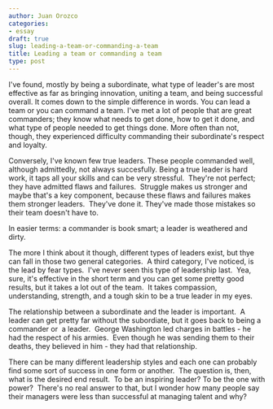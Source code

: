 ```yaml
---
author: Juan Orozco
categories:
- essay
draft: true
slug: leading-a-team-or-commanding-a-team
title: Leading a team or commanding a team
type: post
---
```


I've found, mostly by being a subordinate, what type of leader's are most effective as far as bringing innovation, uniting a team, and being successful overall. It comes down to the simple difference in words. You can lead a team or you can command a team. I've met a lot of people that are great commanders; they know what needs to get done, how to get it done, and what type of people needed to get things done. More often than not, though, they experienced difficulty commanding their subordinate's respect and loyalty.

Conversely, I've known few true leaders. These people commanded well, although admittedly, not always succesfully. Being a true leader is hard work, it taps all your skills and can be very stressful.  They're not perfect; they have admitted flaws and failures.  Struggle makes us stronger and maybe that's a key component, because these flaws and failures makes them stronger leaders.  They've done it. They've made those mistakes so their team doesn't have to.

In easier terms: a commander is book smart; a leader is weathered and dirty.

The more I think about it though, different types of leaders exist, but thye can fall in those two general categories.  A third category, I've noticed, is the lead by fear types.  I've never seen this type of leadership last.  Yea, sure, it's effective in the short term and you can get some pretty good results, but it takes a lot out of the team.  It takes compassion, understanding, strength, and a tough skin to be a true leader in my eyes.

The relationship between a subordinate and the leader is important.  A leader can get pretty far without the subordiate, but it goes back to being a commander or  a leader.  George Washington led charges in battles - he had the respect of his armies.  Even though he was sending them to their deaths, they believed in him - they had that relationship.

There can be many different leadership styles and each one can probably find some sort of success in one form or another.  The question is, then, what is the desired end result.  To be an inspiring leader? To be the one with power?  There's no real answer to that, but I wonder how many people say their managers were less than successful at managing talent and why?